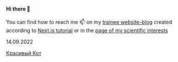 #### Hi there 👋  

You can find how to reach me 📫 on my [trainee website-blog](https://nextjs-blog-aniaivanova.vercel.app) created according to [Next.js tutorial](https://nextjs.org/learn) or in the [page of my scientific interests](https://ivanova-a.github.io)

14.09.2022

[Красивый Кот](https://aniaivanova.github.io/my-site/)

<!--
**AniaIvanova/AniaIvanova** is a ✨ _special_ ✨ repository because its `README.md` (this file) appears on your GitHub profile.

Here are some ideas to get you started:

- 🔭 I’m currently working on ...
- 🌱 I’m currently learning ...
- 👯 I’m looking to collaborate on ...
- 🤔 I’m looking for help with ...
- 💬 Ask me about ...
- 📫 How to reach me: ...
- 😄 Pronouns: ...
- ⚡ Fun fact: ...
-->
